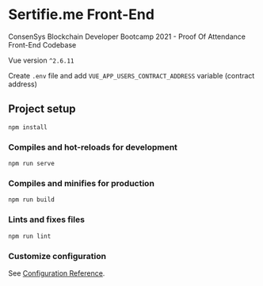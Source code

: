 # Sertifie.me Front-End
ConsenSys Blockchain Developer Bootcamp 2021 - Proof Of Attendance Front-End Codebase

Vue version `^2.6.11`

Create `.env` file and add `VUE_APP_USERS_CONTRACT_ADDRESS` variable (contract address)

## Project setup
```
npm install
```

### Compiles and hot-reloads for development
```
npm run serve
```

### Compiles and minifies for production
```
npm run build
```

### Lints and fixes files
```
npm run lint
```

### Customize configuration
See [Configuration Reference](https://cli.vuejs.org/config/).
